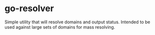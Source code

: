 # go-resolver
Simple utility that will resolve domains and output status. Intended to be used against large sets of domains for mass resolving.
